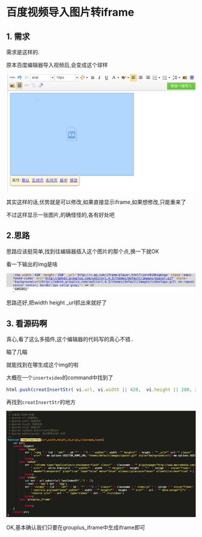 # 百度视频导入图片转iframe

## 1. 需求

需求是这样的.

原本百度编辑器导入视频后,会变成这个球样

![原视频导视频](QQ20160426-4.png)

其实这样的话,优势就是可以修改,如果直接显示iframe,如果想修改,只能重来了

不过这样显示一张图片,的确怪怪的,各有好处吧

## 2.思路

思路应该挺简单,找到往编辑器插入这个图片的那个点,换一下就OK

看一下输出的img是啥

![思路](QQ20160426-5.png)

思路还好,把width height _url抓出来就好了

## 3. 看源码啊

真心,看了这么多插件,这个编辑器的代码写的真心不错..

瞄了几瞄

就能找到在哪生成这个img的啦

大概在一个`insertvideo`的command中找到了
```javascript
html.push(creatInsertStr( vi.url, vi.width || 420,  vi.height || 280, id + i, null, cl, 'image'));
```

再找到`creatInsertStr`的地方

![插入视频](QQ20160426-6.png)

OK,基本确认我们只要在grouplus_iframe中生成iframe即可

